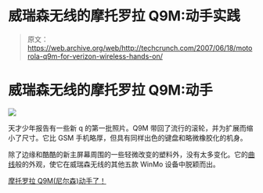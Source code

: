# 威瑞森无线的摩托罗拉 Q9M:动手实践 

> 原文：<https://web.archive.org/web/http://techcrunch.com/2007/06/18/motorola-q9m-for-verizon-wireless-hands-on/>

# 威瑞森无线的摩托罗拉 Q9M:动手

![](img/f33cc8c31788f5608f04102c7fc26e87.png)

天才少年报告有一些新 q 的第一批照片。Q9M 带回了流行的滚轮，并为扩展而缩小了尺寸。它比 GSM 手机略厚，但具有同样出色的键盘和略微橡胶化的机身。

除了边缘和酷酷的新主屏幕周围的一些轻微改变的塑料外，没有太多变化。它的[曲线](https://web.archive.org/web/20201031162307/http://crunchgear.com/2007/05/30/blackberry-curve-debuts-on-att-may-31/)般的外观，使它在威瑞森无线的其他五款 WinMo 设备中脱颖而出。

[摩托罗拉 Q9M(尼尔森)动手了！](https://web.archive.org/web/20201031162307/http://www.boygeniusreport.com/2007/06/18/motorola-q9m-nelson-hands-on/)